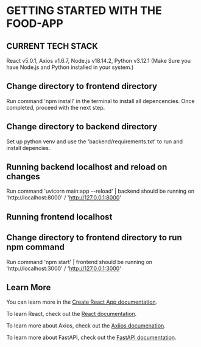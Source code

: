 # GETTING STARTED WITH THE FOOD-APP

## CURRENT TECH STACK

React v5.0.1, Axios v1.6.7, Node.js v18.14.2, Python v3.12.1 (Make Sure you have Node.js and Python installed in your system.)

## Change directory to frontend directory

Run command 'npm install' in the terminal to install all depencencies. Once completed, proceed with the next step.

## Change directory to backend directory

Set up python venv and use the 'backend/requirements.txt' to run and install depencies.

## Running backend localhost and reload on changes

Run command 'uvicorn main:app --reload' | backend should be running on 'http://localhost:8000' / 'http://127.0.0.1:8000'

## Running frontend localhost

## Change directory to frontend directory to run npm command

Run command 'npm start' | frontend should be running on 'http://localhost:3000' / 'http://127.0.0.1:3000'

## Learn More

You can learn more in the [Create React App documentation](https://facebook.github.io/create-react-app/docs/getting-started).

To learn React, check out the [React documentation](https://reactjs.org/).

To learn more about Axios, check out the [Axiios documenation](https://axios-http.com/docs/intro).

To learn more about FastAPI, check out the [FastAPI documentation](https://fastapi.tiangolo.com/).
